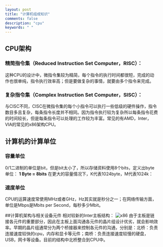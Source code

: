 ```yaml
---
layout: post
title: "计算机组成知识"
comments: false
description: "cpu"
keywords: " "
---
```


## CPU架构

### 精简指令集（Reduced Instruction Set Computer，RISC）：
  这种CPU的设计中，微指令集较为精简，每个指令的执行时间都很短，完成的动作也很单纯，指令执行效率高；但是要做复杂的事情，就要由多个指令来完成。
### 复杂指令集（Complex Instruction Set Computer，SISC）：
  与CISC不同，CISC在微指令集的每个小指令可以执行一些低级的硬件操作，指令数目多且复杂，每条指令长度并不相同。因为指令执行较为复杂所以每条指令花费的时间较长，但是每条指令可以处理的工作较为丰富。常见的有AMD，Inter，VIA的常见的x86架构CPU。

<div class="divider"></div>

## 计算机的计算单位
### 容量单位
  0/1二进制的单位是bit，但是bit太小了，所以存储资料使用8个bits，定义出byte单位：
  **1 Byte = 8bits**
  在更大的容量情况下，K代表1024byte，M代表1024k：
  <!-- |进制        | Are           | Cool  |
  | ------------- |:-------------:| -----:|
  | 二进制      | right-aligned | $1600 |
  | 十进制      | centered      |   $12 | -->
### 速度单位
  CPU的运算速度常使用MHz或者GHz，Hz其实就是秒分之一；在网络传输方面，单位是Mbps是Mbits per Second，每秒多少Mbit。

##计算机架构与相关设备元件
  相对较新的Inter主板结构：
  ![x86](https://nanazeven.github.io/assets/images/inter_x86.jpg)
  由于主板是链接各元件的重要部分，因此在主板上面沟通各元件的晶片组设计优劣，就会影响效率。早期的晶片组通常分为两个桥接器来控制各元件的沟通，分别是：北桥：负责连接速度较快的cpu，内存和显卡等元件；南桥：负责连接速度较慢的硬盘，USB，网卡等设备。目前的结构中北桥整合到CPU中。
